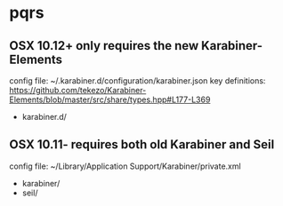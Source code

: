 # pqrs

## OSX 10.12+ only requires the new Karabiner-Elements
config file: ~/.karabiner.d/configuration/karabiner.json
key definitions: https://github.com/tekezo/Karabiner-Elements/blob/master/src/share/types.hpp#L177-L369
* karabiner.d/

## OSX 10.11- requires both old Karabiner and Seil
config file: ~/Library/Application Support/Karabiner/private.xml
* karabiner/
* seil/
